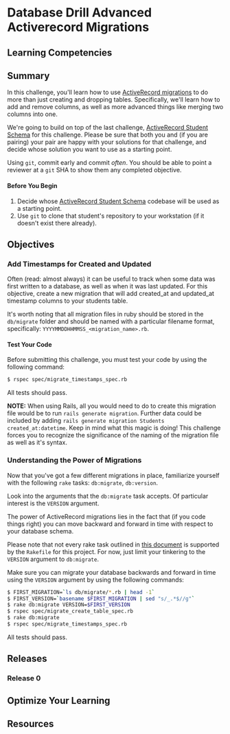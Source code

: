 # Database Drill Advanced Activerecord Migrations 
 
## Learning Competencies 

## Summary 

 In this challenge, you'll learn how to use [ActiveRecord migrations](http://guides.rubyonrails.org/migrations.html) to do more than just creating and dropping tables. Specifically, we'll learn how to add and remove columns, as well as more advanced things like merging two columns into one.

We're going to build on top of the last challenge, [ActiveRecord Student Schema](http://socrates.devbootcamp.com/challenges/150) for this challenge. Please be sure that both you and (if you are pairing) your pair are happy with your solutions for that challenge, and decide whose solution you want to use as a starting point.

Using `git`, commit early and commit *often*. You should be able to point a reviewer at a `git` SHA to show them any completed objective.

#### Before You Begin

1. Decide whose [ActiveRecord Student Schema](http://socrates.devbootcamp.com/challenges/150) codebase will be used as a starting point.
2. Use `git` to clone that student's repository to your workstation (if it doesn't exist there already).

## Objectives
### Add Timestamps for Created and Updated

Often (read: almost always) it can be useful to track when some data was first written to a database, as well as when it was last updated. For this objective, create a new migration that will add created_at and updated_at timestamp columns to your students table.

It's worth noting that all migration files in ruby should be stored in the `db/migrate` folder and should be named with a particular filename format, specifically: `YYYYMMDDHHMMSS_<migration_name>.rb`.

#### Test Your Code

Before submitting this challenge, you must test your code by using the following command:

```bash
$ rspec spec/migrate_timestamps_spec.rb
```

All tests should pass.

**NOTE:** When using Rails, all you would need to do to create this migration file would be to run `rails generate migration`.  Further data could be included by adding `rails generate migration Students created_at:datetime`.  Keep in mind what this magic is doing!  This challenge forces you to recognize the significance of the naming of the migration file as well as it's syntax.

### Understanding the Power of Migrations

Now that you've got a few different migrations in place, familiarize yourself with the following `rake` tasks: `db:migrate`, `db:version`.

Look into the arguments that the `db:migrate` task accepts. Of particular interest is the `VERSION` argument.

The power of ActiveRecord migrations lies in the fact that (if you code things right) you can move backward and forward in time with respect to your database schema.

Please note that not every rake task outlined in [this document](http://guides.rubyonrails.org/migrations.html#using-the-change-method) is supported by the `Rakefile` for this project. For now, just limit your tinkering to the `VERSION` argument to `db:migrate`.

Make sure you can migrate your database backwards and forward in time using the `VERSION` argument by using the following commands:

```bash
$ FIRST_MIGRATION=`ls db/migrate/*.rb | head -1`
$ FIRST_VERSION=`basename $FIRST_MIGRATION | sed "s/_.*$//g"`
$ rake db:migrate VERSION=$FIRST_VERSION
$ rspec spec/migrate_create_table_spec.rb
$ rake db:migrate
$ rspec spec/migrate_timestamps_spec.rb
```

All tests should pass.
 

## Releases
### Release 0 

## Optimize Your Learning 

## Resources
